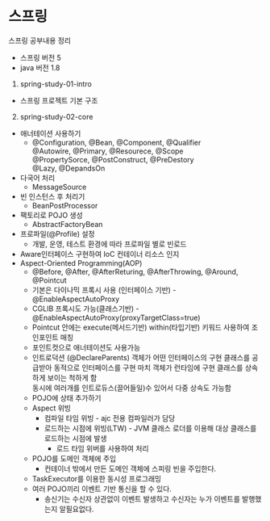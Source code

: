 # 스프링

스프링 공부내용 정리
* 스프링 버전 5  
* java 버전 1.8

1. spring-study-01-intro
  - 스프링 프로젝트 기본 구조
2. spring-study-02-core
  - 애너테이션 사용하기 
    - @Configuration, @Bean, @Component, @Qualifier  
      @Autowire, @Primary, @Resourece, @Scope  
      @PropertySorce, @PostConstruct, @PreDestory  
      @Lazy, @DepandsOn
  - 다국어 처리 
    - MessageSource
  - 빈 인스턴스 후 처리기
    - BeanPostProcessor
  - 팩토리로 POJO 생성
    - AbstractFactoryBean
  - 프로파일(@Profile) 설정
    - 개발, 운영, 테스트 환경에 따라 프로파일 별로 빈로드 
  - Aware인터페이스 구현하여 IoC 컨테이너 리소스 인지
  - Aspect-Oriented Programming(AOP)
    - @Before, @After, @AfterReturing, @AfterThrowing, @Around, @Pointcut
    - 기본은 다이나믹 프록시 사용 (인터페이스 기반) - @EnableAspectAutoProxy
    - CGLIB 프록시도 가능(클래스기반) - @EnableAspectAutoProxy(proxyTargetClass=true)
    - Pointcut 안에는 execute(메서드기반) within(타입기반) 키워드 사용하여 조인포인트 매칭
    - 포인트컷으로 애너테이션도 사용가능
    - 인트로덕션  (@DeclareParents)
             객체가 어떤 인터페이스의 구현 클래스를 공급받아 동적으로 인터페이스를 구현
             마치 객체가 런타임에 구현 클래스를 상속하게 보이는 척하게 함  
             동시에 여러개를 인트로듀스(끌어들일)수 있어서 다중 상속도 가능함
    - POJO에 상태 추가하기
    - Aspect 위빙
      - 컴파일 타임 위빙 - ajc 전용 컴파일러가 담당
      - 로드하는 시점에 위빙(LTW) - JVM 클래스 로더를 이용해 대상 클래스를 로드하는 시점에 발생
        - 로드 타임 위버를 사용하여 처리
    - POJO를 도메인 객체에 주입
      - 컨테이너 밖에서 만든 도메인 객체에 스피링 빈을 주입한다.
    - TaskExecutor를 이용한 동시성 프로그래밍
    - 여러 POJO끼리 이벤트 기반 통신을 할 수 있다.
      - 송신기는 수신자 상관없이 이벤트 발생하고 수신자는 누가 이벤트를 발행했는지 알필요없다.

  
